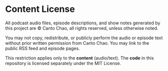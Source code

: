 # Content License

All podcast audio files, episode descriptions, and show notes generated by this project are
© Canto Chao, all rights reserved, unless otherwise noted.

You may not copy, redistribute, or publicly perform the audio or episode text without prior
written permission from Canto Chao. You may link to the public RSS feed and episode pages.

This restriction applies only to the **content** (audio/text). The **code** in this repository
is licensed separately under the MIT License.
